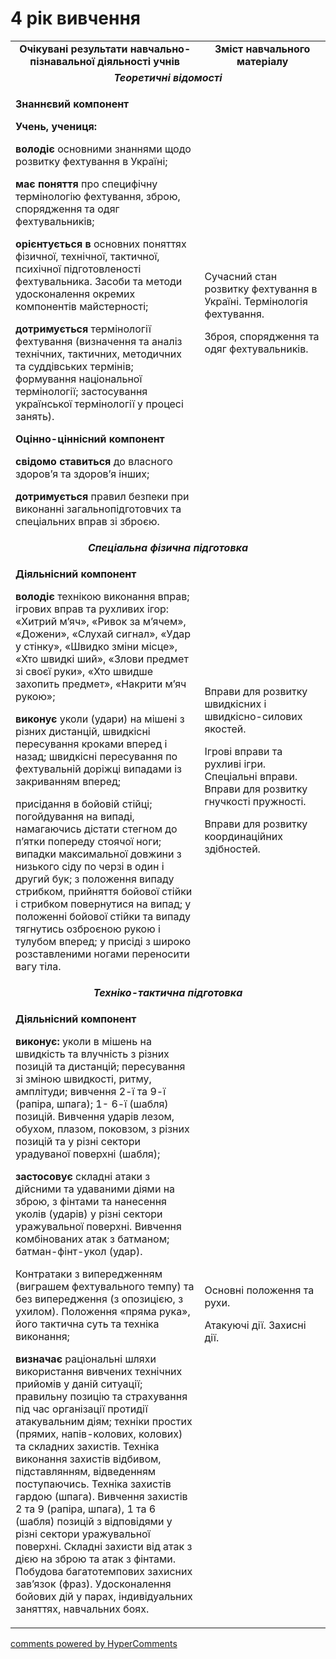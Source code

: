 <div id="hypercomments_widget" class="js-hypercomments-widget invisible"></div>

4 рік вивчення
=============================

<table>
  <body>
    <tr>
<td align="center" width="60%"><strong>Очікувані результати навчально-пізнавальної діяльності учнів</strong></td>
<td align="center" width="40%"><strong>Зміст навчального матеріалу</strong></td>
    </tr>
<tr class="even">
                <td align="center" colspan="2"><em><strong>Теоретичні відомості</strong></em></td>
            </tr>
            <tr class="odd">
                <td align="left">
                    <p><strong>Знаннєвий компонент</strong></p>
                    <p><strong>Учень, учениця:</strong></p>
                    <p><strong>володіє</strong> основними знаннями щодо розвитку фехтування в Україні;</p>
                    <p><strong>має поняття</strong> про специфічну термінологію фехтування, зброю, спорядження та одяг фехтувальників;</p>
                    <p><strong>орієнтується в</strong> основних поняттях фізичної, технічної, тактичної, психічної підготовленості фехтувальника. Засоби та методи удосконалення окремих компонентів майстерності;</p>
                    <p><strong>дотримується</strong> термінології фехтування (визначення та аналіз технічних, тактичних, методичних та суддівських термінів; формування національної термінології; застосування української термінології у процесі занять).</p>
                    <p><strong>Оцінно-ціннісний компонент</strong></p>
                    <p><strong>свідомо ставиться</strong> до власного здоров’я та здоров’я інших;</p>
                    <p><strong>дотримується</strong> правил безпеки при виконанні загальнопідготовчих та спеціальних вправ зі зброєю.</p>
                </td>
                <td align="left">
                    <p>Сучасний стан розвитку фехтування в Україні. Термінологія фехтування.</p>
                    <p>Зброя, спорядження та одяг фехтувальників.</p>
                </td>
            </tr>
            <tr class="even">
                <td align="center" colspan="2"><em><strong>Спеціальна фізична підготовка</strong></em></td>
            </tr>
            <tr class="odd">
                <td align="left">
                    <p><strong>Діяльнісний компонент</strong></p>
                    <p><strong>володіє</strong> технікою виконання вправ; ігрових вправ та рухливих ігор: «Хитрий м’яч», «Ривок за м’ячем», «Дожени», «Слухай сигнал», «Удар у стінку», «Швидко зміни місце», «Хто швидкі ший», «Злови предмет зі своєї руки», «Хто швидше захопить предмет», «Накрити м’яч рукою»;</p>
                    <p><strong>виконує</strong> уколи (удари) на мішені з різних дистанцій, швидкісні пересування кроками вперед і назад; швидкісні пересування по фехтувальній доріжці випадами із закриванням вперед;</p>
                    <p>присідання в бойовій стійці; погойдування на випаді, намагаючись дістати стегном до п’ятки попереду стоячої ноги; випадки максимальної довжини з низького сіду по черзі в один і другий бук; з положення випаду стрибком, прийняття бойової стійки і стрибком повернутися на випад; у положенні бойової стійки та випаду тягнутись озброєною рукою і тулубом вперед; у присіді з широко розставленими ногами переносити вагу тіла.</p>
                </td>
                <td align="left">
                    <p>Вправи для розвитку швидкісних і швидкісно-силових якостей.</p>
                    <p>Ігрові вправи та рухливі ігри. Спеціальні вправи. Вправи для розвитку гнучкості пружності.</p>
                    <p>Вправи для розвитку координаційних здібностей.</p>
                </td>
            </tr>
            <tr class="even">
                <td align="center" colspan="2"><em><strong>Техніко-тактична підготовка</strong></em></td>
            </tr>
            <tr class="odd">
                <td align="left">
                    <p><strong>Діяльнісний компонент</strong></p>
                    <p><strong>виконує:</strong> уколи в мішень на швидкість та влучність з різних позицій та дистанцій; пересування зі зміною швидкості, ритму, амплітуди; вивчення 2-ї та 9-ї (рапіра, шпага); 1- 6-ї (шабля) позицій. Вивчення ударів лезом, обухом, плазом, поковзом, з різних позицій та у різні сектори урадуваної поверхні (шабля);</p>
                    <p><strong>застосовує</strong> складні атаки з дійсними та удаваними діями на зброю, з фінтами та нанесення уколів (ударів) у різні сектори уражувальної поверхні. Вивчення комбінованих атак з батманом; батман-фінт-укол (удар).</p>
                    <p>Контратаки з випередженням (виграшем фехтувального темпу) та без випередження (з опозицією, з ухилом). Положення «пряма рука», його тактична суть та техніка виконання;</p>
                    <p><strong>визначає</strong> раціональні шляхи використання вивчених технічних прийомів у даній ситуації; правильну позицію та страхування під час організації протидії атакувальним діям; техніки простих (прямих, напів-колових, колових) та складних захистів. Техніка виконання захистів відбивом, підставлянням, відведенням поступаючись. Техніка захистів гардою (шпага). Вивчення захистів 2 та 9 (рапіра, шпага), 1 та 6 (шабля) позицій з відповідями у різні сектори уражувальної поверхні. Складні захисти від атак з дією на зброю та атак з фінтами. Побудова багатотемпових захисних зав’язок (фраз). Удосконалення бойових дій у парах, індивідуальних заняттях, навчальних боях.</p>
                </td>
                <td align="left">
                    <p>Основні положення та рухи.</p>
                    <p>Атакуючі дії. Захисні дії.</p>
                </td>
            </tr>
  </body>
</table>

<div class="js-hypercomments-container">
    <a href="http://hypercomments.com" class="hc-link" title="comments widget">comments powered by HyperComments</a>
</div>